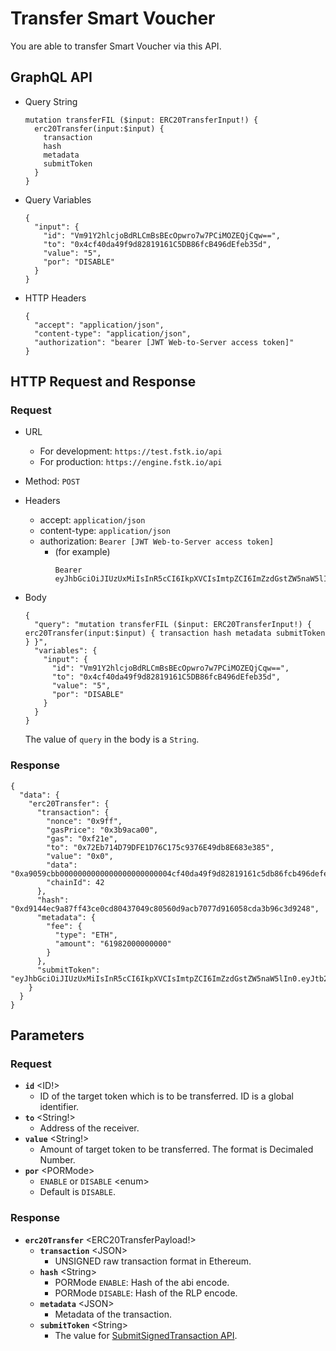 
# Transfer Smart Voucher

You are able to transfer Smart Voucher via this API.

## GraphQL API

- Query String
  ```
  mutation transferFIL ($input: ERC20TransferInput!) {
    erc20Transfer(input:$input) {
      transaction
      hash
      metadata
      submitToken
    }
  }
  ```
- Query Variables
  ```
  {
    "input": {
      "id": "Vm91Y2hlcjoBdRLCmBsBEcOpwro7w7PCiMOZEQjCqw==",
      "to": "0x4cf40da49f9d82819161C5DB86fcB496dEfeb35d",
      "value": "5",
      "por": "DISABLE"
    }
  }
  ```
- HTTP Headers 
  ```
  {
    "accept": "application/json",
    "content-type": "application/json",
    "authorization": "bearer [JWT Web-to-Server access token]"
  }
  ```
  
## HTTP Request and Response
### Request

- URL
  - For development: `https://test.fstk.io/api`
  - For production: `https://engine.fstk.io/api`

- Method: `POST`

- Headers
  - accept: `application/json`
  - content-type: `application/json` 
  - authorization: `Bearer [JWT Web-to-Server access token]`
    - (for example)
      ```
      Bearer eyJhbGciOiJIUzUxMiIsInR5cCI6IkpXVCIsImtpZCI6ImZzdGstZW5naW5lIn0.eyJ1aWQiOiLDr1xiw73Ch8KDSFx1MDAxMcOowo5awrvCqsOAXHUwMDAywrwmIiwiaWF0IjoxNTM4NzA5MDM2LCJleHAiOjE1Mzg3OTU0MzYsImF1ZCI6InVybjpmc3RrOmVuZ2luZSIsImlzcyI6InVybjpmc3RrOmVuZ2luZSIsInN1YiI6InVybjpmc3RrOmVuZ2luZTphY2Nlc3NfdG9rZW4ifQ.msJZ61FHIkKtjUpDs4sx1Kk1rb9vdhus3ntUDj6rHNmsygiHTgOEMQFJMtVqtWqkNgrtRgGpngq8Rf47xTT53g
      ```
- Body
  ``` 
  { 
    "query": "mutation transferFIL ($input: ERC20TransferInput!) { erc20Transfer(input:$input) { transaction hash metadata submitToken } }",
    "variables": {
      "input": {
        "id": "Vm91Y2hlcjoBdRLCmBsBEcOpwro7w7PCiMOZEQjCqw==",
        "to": "0x4cf40da49f9d82819161C5DB86fcB496dEfeb35d",
        "value": "5",
        "por": "DISABLE"
      }
    }
  }
  ```
  
  The value of `query` in the body is a `String`. 
  
### Response
```
{
  "data": {
    "erc20Transfer": {
      "transaction": {
        "nonce": "0x9ff",
        "gasPrice": "0x3b9aca00",
        "gas": "0xf21e",
        "to": "0x72Eb714D79DFE1D76C175c9376E49db8E683e385",
        "value": "0x0",
        "data": "0xa9059cbb0000000000000000000000004cf40da49f9d82819161c5db86fcb496defeb35d0000000000000000000000000000000000000000000000000000000000000005",
        "chainId": 42
      },
      "hash": "0xd9144ec9a87ff43ce0cd80437049c80560d9acb7077d916058cda3b96c3d9248",
      "metadata": {
        "fee": {
          "type": "ETH",
          "amount": "61982000000000"
        }
      },
      "submitToken": "eyJhbGciOiJIUzUxMiIsInR5cCI6IkpXVCIsImtpZCI6ImZzdGstZW5naW5lIn0.eyJtb2RlIjowLCJ1aWQiOiJZw4_ChiZcdTAwMWHDrVx1MDAxMcOpwro7XHUwMDFmNlx1MDAwNVx1MDAxMMKawpoiLCJhY3Rpb24iOiJlcmMyMFRyYW5zZmVyIiwidHgiOiIrR3FDQ2YrRU81cktBSUx5SHBSeTYzRk5lZC9oMTJ3WFhKTjI1SjI0NW9QamhZQzRSS2tGbkxzQUFBQUFBQUFBQUFBQUFBQk05QTJrbjUyQ2daRmh4ZHVHL0xTVzN2NnpYUUFBQUFBQUFBQUFBQUFBQUFBQUFBQUFBQUFBQUFBQUFBQUFBQUFBQUFBRktvQ0EiLCJpbmZvIjp7fSwiaWF0IjoxNTQ4NzQ2OTQ1LCJleHAiOjE1NDg3NDc1NDUsImF1ZCI6InVybjpmc3RrOmVuZ2luZSIsImlzcyI6InVybjpmc3RrOmVuZ2luZSIsInN1YiI6InVybjpmc3RrOmVuZ2luZTpzdWJtaXRfdG9rZW4ifQ.RLz0x15IBAXyEvhlJtOVYghBAfyzxzRtPkcLSEzSrry8ItJasFFpWwYZe9M4yKD0knNyxvqH1MGWdJHKFwKKkw"
    }
  }
}
```

## Parameters
### Request 
- **`id`** \<ID!>
  - ID of the target token which is to be transferred. ID is a global identifier.
- **`to`** \<String!>
  - Address of the receiver.
- **`value`** \<String!>
  - Amount of target token to be transferred. The format is Decimaled Number.
- **`por`** \<PORMode>
  - `ENABLE` or `DISABLE` \<enum>
  - Default is `DISABLE`.

### Response
- **`erc20Transfer`** \<ERC20TransferPayload!>
  - **`transaction`** \<JSON>
    - UNSIGNED raw transaction format in Ethereum.
  - **`hash`** \<String>
    - PORMode `ENABLE`: Hash of the abi encode.
    - PORMode `DISABLE`: Hash of the RLP encode.
  - **`metadata`** \<JSON>
    - Metadata of the transaction.
  - **`submitToken`** \<String>
    - The value for [SubmitSignedTransaction API]().